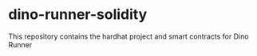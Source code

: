 # dino-runner-solidity
This repository contains the hardhat project and smart contracts for Dino Runner
